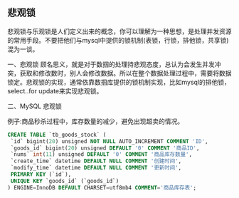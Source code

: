 ## 悲观锁

悲观锁与乐观锁是人们定义出来的概念，你可以理解为一种思想，是处理并发资源的常用手段。不要把他们与mysql中提供的锁机制(表锁，行锁，排他锁，共享锁)混为一谈。


一、悲观锁
顾名思义，就是对于数掴的处理持悲观态度，总认为会发生并发冲突，获取和修改数时，别人会修改数据。所以在整个数据处理过程中，需要将数据锁定。悲观锁的实现，通常依靠数掴库提供的锁机制实现，比如mysql的排他锁，select..for update来实现悲观锁。


二、MySQL 悲观锁

例子:商品秒杀过程中，库存数量的减少，避免出现超卖的情况。

```sql
CREATE TABLE `tb_goods_stock` (
 `id` bigint(20) unsigned NOT NULL AUTO_INCREMENT COMMENT 'ID',
 `goods_id` bigint(20) unsigned DEFAULT '0' COMMENT '商品ID',
 `nums` int(11) unsigned DEFAULT '0' COMMENT '商品库存数量',
 `create_time` datetime DEFAULT NULL COMMENT '创建时间',
 `modify_time` datetime DEFAULT NULL COMMENT '更新时间',
 PRIMARY KEY (`id`),
 UNIQUE KEY `goods_id` (`goods_id`)
) ENGINE=InnoDB DEFAULT CHARSET=utf8mb4 COMMENT='商品库存表';
```




